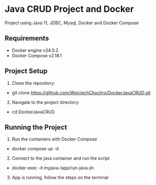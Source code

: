 # Java CRUD Project and Docker

Project using Java 11, JDBC, Mysql, Docker and Docker Compose

## Requirements

- Docker engine v24.0.2
- Docker Compose v2.18.1

## Project Setup

1. Clone the repository:

- git clone https://github.com/WojciechChuchro/DockerJavaCRUD.git

2. Navigate to the project directory:

- cd DockerJavaCRUD

## Running the Project

1. Run the containers with Docker Compose

- docker compose up -d

2. Connect to the java container and run the script

- docker exec -it myjava /app/run-java.sh

3. App is running, follow the steps on the terminal
